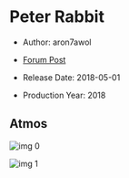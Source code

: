 # Peter Rabbit

* Author: aron7awol

* [Forum Post](https://www.avsforum.com/threads/bass-eq-for-filtered-movies.2995212/post-56747904)

* Release Date: 2018-05-01
* Production Year: 2018

## Atmos

![img 0](https://fanart.tv/fanart/movies/381719/moviethumb/peter-rabbit-5ad8c32080043.jpg)

![img 1](https://i.imgur.com/60jiIKV.png)

